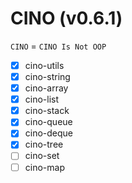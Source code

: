 # CINO (v0.6.1)

`CINO` = `CINO Is Not OOP`

- [x] cino-utils
- [x] cino-string
- [x] cino-array
- [x] cino-list
- [x] cino-stack
- [x] cino-queue
- [x] cino-deque
- [x] cino-tree
- [ ] cino-set
- [ ] cino-map